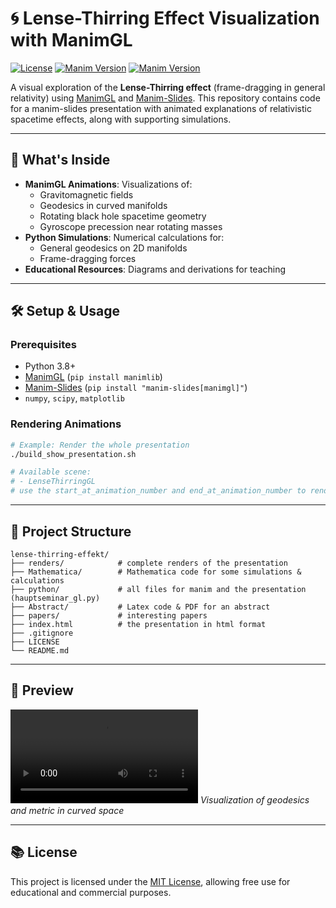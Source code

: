 # 🌀 Lense-Thirring Effect Visualization with ManimGL

[![License](https://img.shields.io/github/license/mar511n/lense-thirring-effekt)](https://github.com/mar511n/lense-thirring-effekt/blob/main/LICENSE)
[![Manim Version](https://img.shields.io/badge/Manim-GL-blue)](https://github.com/3b1b/manim)
[![Manim Version](https://img.shields.io/badge/Manim-Slides-blue)](https://github.com/jeertmans/manim-slides)

A visual exploration of the **Lense-Thirring effect** (frame-dragging in general relativity) using [ManimGL](https://github.com/3b1b/manim) and [Manim-Slides](https://github.com/jeertmans/manim-slides). This repository contains code for a manim-slides presentation with animated explanations of relativistic spacetime effects, along with supporting simulations.

---

## 🎥 What's Inside

- **ManimGL Animations**: Visualizations of:
  - Gravitomagnetic fields
  - Geodesics in curved manifolds
  - Rotating black hole spacetime geometry
  - Gyroscope precession near rotating masses
- **Python Simulations**: Numerical calculations for:
  - General geodesics on 2D manifolds
  - Frame-dragging forces
- **Educational Resources**: Diagrams and derivations for teaching

---

## 🛠️ Setup & Usage

### Prerequisites
- Python 3.8+
- [ManimGL](https://github.com/3b1b/manim) (`pip install manimlib`)
- [Manim-Slides](https://github.com/jeertmans/manim-slides) (`pip install "manim-slides[manimgl]"`)
- `numpy`, `scipy`, `matplotlib`


### Rendering Animations
```bash
# Example: Render the whole presentation
./build_show_presentation.sh

# Available scene:
# - LenseThirringGL
# use the start_at_animation_number and end_at_animation_number to render subsections
```

---

## 📁 Project Structure
```
lense-thirring-effekt/
├── renders/			# complete renders of the presentation
├── Mathematica/        # Mathematica code for some simulations & calculations
├── python/             # all files for manim and the presentation (hauptseminar_gl.py)
├── Abstract/           # Latex code & PDF for an abstract
├── papers/           	# interesting papers
├── index.html			# the presentation in html format
├── .gitignore
├── LICENSE
└── README.md
```

---

## 📸 Preview

![Frame Dragging Animation](renders/preview.mp4)
*Visualization of geodesics and metric in curved space*

---

## 📚 License
This project is licensed under the [MIT License](LICENSE), allowing free use for educational and commercial purposes.
